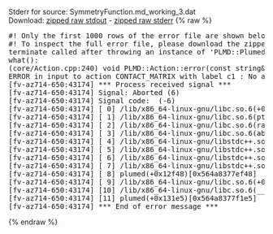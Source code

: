 Stderr for source:  SymmetryFunction.md_working_3.dat   
Download: [zipped raw stdout](SymmetryFunction.md_working_3.dat.plumed.stdout.txt.zip) - [zipped raw stderr](SymmetryFunction.md_working_3.dat.plumed.stderr.txt.zip) 
{% raw %}
<pre>
#! Only the first 1000 rows of the error file are shown below
#! To inspect the full error file, please download the zipped raw stderr file above
terminate called after throwing an instance of 'PLMD::Plumed::ExceptionError'
what():
(core/Action.cpp:240) void PLMD::Action::error(const string&) const
ERROR in input to action CONTACT_MATRIX with label c1 : No atoms have been read in
[fv-az714-650:43174] *** Process received signal ***
[fv-az714-650:43174] Signal: Aborted (6)
[fv-az714-650:43174] Signal code:  (-6)
[fv-az714-650:43174] [ 0] /lib/x86_64-linux-gnu/libc.so.6(+0x42520)[0x7fe81cc42520]
[fv-az714-650:43174] [ 1] /lib/x86_64-linux-gnu/libc.so.6(pthread_kill+0x12c)[0x7fe81cc969fc]
[fv-az714-650:43174] [ 2] /lib/x86_64-linux-gnu/libc.so.6(raise+0x16)[0x7fe81cc42476]
[fv-az714-650:43174] [ 3] /lib/x86_64-linux-gnu/libc.so.6(abort+0xd3)[0x7fe81cc287f3]
[fv-az714-650:43174] [ 4] /lib/x86_64-linux-gnu/libstdc++.so.6(+0xa2b9e)[0x7fe81d0a2b9e]
[fv-az714-650:43174] [ 5] /lib/x86_64-linux-gnu/libstdc++.so.6(+0xae20c)[0x7fe81d0ae20c]
[fv-az714-650:43174] [ 6] /lib/x86_64-linux-gnu/libstdc++.so.6(+0xae277)[0x7fe81d0ae277]
[fv-az714-650:43174] [ 7] /lib/x86_64-linux-gnu/libstdc++.so.6(__cxa_rethrow+0x4b)[0x7fe81d0ae52b]
[fv-az714-650:43174] [ 8] plumed(+0x12f48)[0x564a8377ef48]
[fv-az714-650:43174] [ 9] /lib/x86_64-linux-gnu/libc.so.6(+0x29d90)[0x7fe81cc29d90]
[fv-az714-650:43174] [10] /lib/x86_64-linux-gnu/libc.so.6(__libc_start_main+0x80)[0x7fe81cc29e40]
[fv-az714-650:43174] [11] plumed(+0x131e5)[0x564a8377f1e5]
[fv-az714-650:43174] *** End of error message ***
</pre>
{% endraw %}

